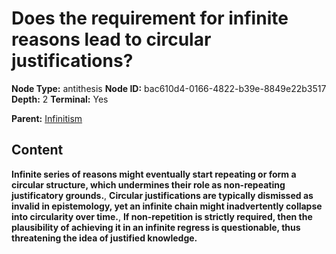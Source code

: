# Does the requirement for infinite reasons lead to circular justifications?

**Node Type:** antithesis
**Node ID:** bac610d4-0166-4822-b39e-8849e22b3517
**Depth:** 2
**Terminal:** Yes

**Parent:** [Infinitism](infinitism.md)

## Content

**Infinite series of reasons might eventually start repeating or form a circular structure, which undermines their role as non-repeating justificatory grounds.**, **Circular justifications are typically dismissed as invalid in epistemology, yet an infinite chain might inadvertently collapse into circularity over time.**, **If non-repetition is strictly required, then the plausibility of achieving it in an infinite regress is questionable, thus threatening the idea of justified knowledge.**

